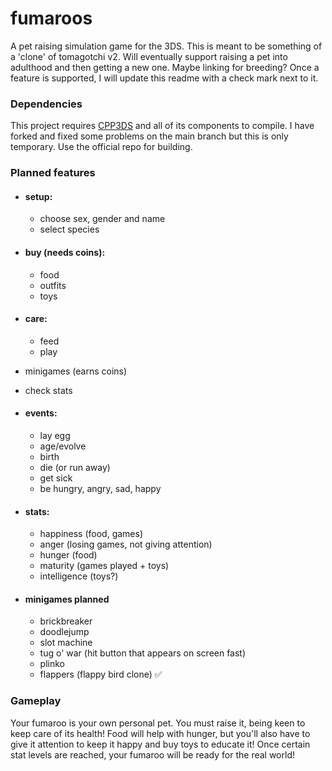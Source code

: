 # fumaroos
A pet raising simulation game for the 3DS. This is meant to be something of a 'clone' of tomagotchi v2. Will eventually support raising a pet into adulthood and then getting a new one. Maybe linking for breeding? Once a feature is supported, I will update this readme with a check mark next to it.

### Dependencies ###

This project requires [CPP3DS](https://github.com/cpp3ds/cpp3ds/) and all of its components to compile. I have forked and fixed some problems on the main branch but this is only temporary. Use the official repo for building.

### Planned features ###
  - #### setup:
    - choose sex, gender and name
    - select species 

  - #### buy (needs coins): 
    - food
    - outfits
    - toys

  - #### care:
    - feed
    - play

  - minigames (earns coins)
  - check stats
  - #### events:
    - lay egg
    - age/evolve
    - birth
    - die (or run away)
    - get sick
    - be hungry, angry, sad, happy
  
  - #### stats: 
    - happiness (food, games)
    - anger (losing games, not giving attention)
    - hunger (food)
    - maturity (games played + toys)
    - intelligence (toys?)
  
  - #### minigames planned
    - brickbreaker
    - doodlejump
    - slot machine
    - tug o' war (hit button that appears on screen fast)
    - plinko
    - flappers (flappy bird clone)  :white_check_mark:


### Gameplay ###

Your fumaroo is your own personal pet. You must raise it, being keen to keep care of its health! Food will help with hunger, but you'll also have to give it attention to keep it happy and buy toys to educate it! Once certain stat levels are reached, your fumaroo will be ready for the real world!
